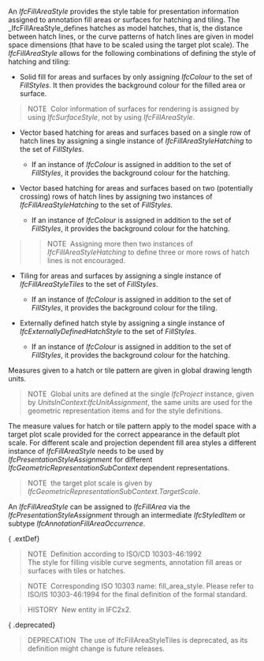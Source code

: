 ﻿An _IfcFillAreaStyle_ provides the style table for presentation information assigned to annotation fill areas or surfaces for hatching and tiling. The _IfcFillAreaStyle_defines hatches as model hatches, that is, the distance between hatch lines, or the curve patterns of hatch lines are given in model space dimensions (that have to be scaled using the target plot scale). The _IfcFillAreaStyle_ allows for the following combinations of defining the style of hatching and tiling:

* Solid fill for areas and surfaces by only assigning _IfcColour_ to the set of _FillStyles_. It then provides the background colour for the filled area or surface.

> NOTE&nbsp; Color information of surfaces for rendering is assigned by using _IfcSurfaceStyle_, not by using _IfcFillAreaStyle_.

* Vector based hatching for areas and surfaces based on a single row of hatch lines by assigning a single instance of _IfcFillAreaStyleHatching_ to the set of _FillStyles_.
    * If an instance of _IfcColour_ is assigned in addition to the set of _FillStyles_, it provides the background colour for the hatching.

* Vector based hatching for areas and surfaces based on two (potentially crossing) rows of hatch lines by assigning two instances of _IfcFillAreaStyleHatching_ to the set of _FillStyles._
    * If an instance of _IfcColour_ is assigned in addition to the set of _FillStyles_, it provides the background colour for the hatching.


> 
>> NOTE&nbsp; Assigning more then two instances of _IfcFillAreaStyleHatching_ to define three or more rows of hatch lines is not encouraged.


> 
* Tiling for areas and surfaces by assigning a single instance of _IfcFillAreaStyleTiles_ to the set of _FillStyles_.
    * If an instance of _IfcColour_ is assigned in addition to the set of _FillStyles_, it provides the background colour for the tiling.


* Externally defined hatch style by assigning a single instance of _IfcExternallyDefinedHatchStyle_ to the set of _FillStyles_. 
    * If an instance of _IfcColour_ is assigned in addition to the set of _FillStyles_, it provides the background colour for the hatching. 

Measures given to a hatch or tile pattern are given in global drawing length units.

> NOTE&nbsp; Global units are defined at the single _IfcProject_ instance, given by _UnitsInContext:IfcUnitAssignment_, the same units are used for the geometric representation items and for the style definitions.

The measure values for hatch or tile pattern apply to the model space with a target plot scale provided for the correct appearance in the default plot scale. For different scale and projection dependent fill area styles a different instance of _IfcFillAreaStyle_ needs to be used by _IfcPresentationStyleAssignment_ for different _IfcGeometricRepresentationSubContext_ dependent representations.

> NOTE&nbsp; the target plot scale is given by _IfcGeometricRepresentationSubContext.TargetScale_.

An _IfcFillAreaStyle_ can be assigned to _IfcFillArea_ via the _IfcPresentationStyleAssignment_ through an intermediate _IfcStyledItem_ or subtype _IfcAnnotationFillAreaOccurrence_.

{ .extDef}
> NOTE&nbsp; Definition according to ISO/CD 10303-46:1992  
> The style for filling visible curve segments, annotation fill areas or surfaces with tiles or hatches.

> NOTE&nbsp; Corresponding ISO 10303 name: fill_area_style. Please refer to ISO/IS 10303-46:1994 for the final definition of the formal standard.

> HISTORY&nbsp; New entity in IFC2x2.

{ .deprecated}
> DEPRECATION&nbsp; The use of IfcFillAreaStyleTiles is deprecated, as its definition might change is future releases.
